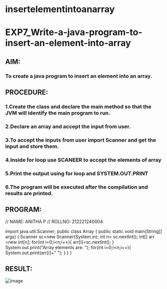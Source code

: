 # insertelementintoanarray
# EXP7_Write-a-java-program-to-insert-an-element-into-array
## AIM:
### To create a java program to insert an element into an array.
## PROCEDURE:
### 1.Create the class and declare the main method so that the JVM will identify the main program to run.
### 2.Declare an array and accept the input from user.
### 3.To accept the inputs from user import Scanner and get the input and store them.
### 4.Inside for loop use SCANEER to accept the elements of array
### 5.Print the output using for loop and SYSTEM.OUT.PRINT
### 6.The program will be executed after the compilation and results are printed.
## PROGRAM:

// NAME: ANITHA P
// ROLLNO: 212221240004

import java.util.Scanner;
public class Array {
    public static void main(String[] args) {
        Scanner sc=new Scanner(System.in);
        int n= sc.nextInt();
        int[] arr =new int[n];
        for(int i=0;i<n;i++){
            arr[i]=sc.nextInt();
        }
        System.out.print("Array elements are: ");
        for(int i=0;i<n;i++){
            System.out.print(arr[i]+" ");
        }
    }
}


## RESULT:
![image](https://github.com/gpavithra673/EXP7_Write-a-java-program-to-insert-an-element-into-array/assets/93427264/7baf2d72-5898-4688-a940-e75b0f27a959)
